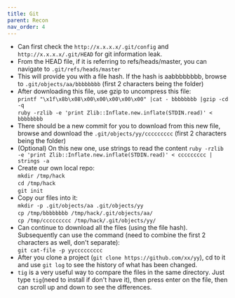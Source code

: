 ```yaml
---
title: Git
parent: Recon
nav_order: 4
---
```


- Can first check the `http://x.x.x.x/.git/config` and `http://x.x.x.x/.git/HEAD` for git information leak.
- From the HEAD file, if it is referring to refs/heads/master, you can navigate to `.git/refs/heads/master`
- This will provide you with a file hash. If the hash is aabbbbbbbb, browse to `.git/objects/aa/bbbbbbbb` (first 2 characters being the folder)
- After downloading this file, use gzip to uncompress this file:  
    `printf "\x1f\x8b\x08\x00\x00\x00\x00\x00" |cat - bbbbbbbb |gzip -cd -q`  
    `ruby -rzlib -e 'print Zlib::Inflate.new.inflate(STDIN.read)' < bbbbbbbb`
- There should be a new commit for you to download from this new file, browse and download the `.git/objects/yy/ccccccccc` (first 2 characters being the folder)
- (Optional) On this new one, use strings to read the content `ruby -rzlib -e 'print Zlib::Inflate.new.inflate(STDIN.read)' < ccccccccc | strings -a`
- Create our own local repo:  
    `mkdir /tmp/hack`  
    `cd /tmp/hack`  
    `git init`
- Copy our files into it:  
    `mkdir -p .git/objects/aa .git/objects/yy`  
    `cp /tmp/bbbbbbbb /tmp/hack/.git/objects/aa/`  
    `cp /tmp/ccccccccc /tmp/hack/.git/objects/yy/`
- Can continue to download all the files (using the file hash). Subsequently can use the command (need to combine the first 2 characters as well, don't separate):  
    `git cat-file -p yyccccccccc`
- After you clone a project (`git clone https://github.com/xx/yy`), cd to it and use `git log` to see the history of what has been changed.
- `tig` is a very useful way to compare the files in the same directory. Just type `tig`(need to install if don't have it), then press enter on the file, then can scroll up and down to see the differences.
